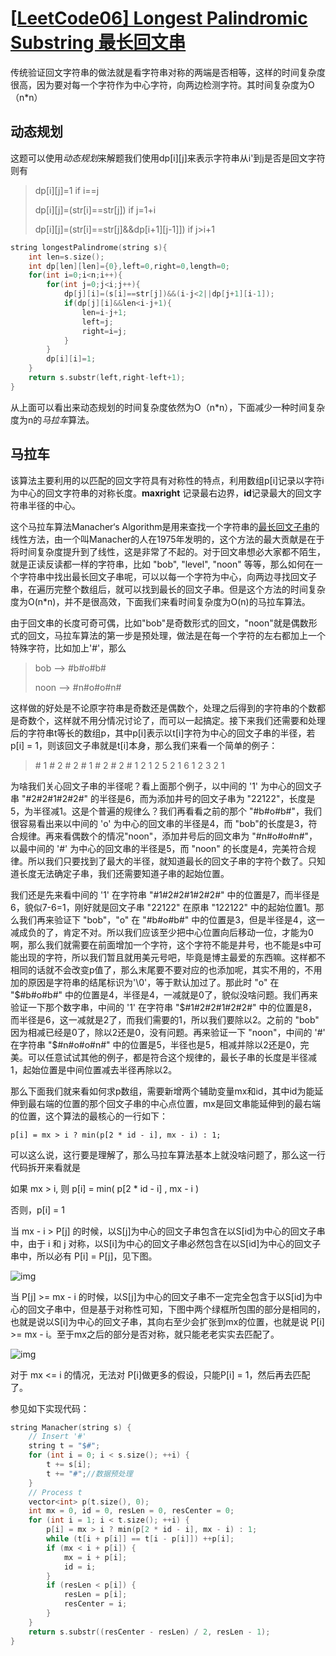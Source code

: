 #    [[LeetCode06\] Longest Palindromic Substring 最长回文串](https://www.cnblogs.com/grandyang/p/4464476.html)

传统验证回文字符串的做法就是看字符串对称的两端是否相等，这样的时间复杂度很高，因为要对每一个字符作为中心字符，向两边检测字符。其时间复杂度为O（n*n）

## 动态规划

这题可以使用*动态规划*来解题我们使用dp[i]\[j]来表示字符串从i'到j是否是回文字符则有

> dp\[i]\[j]=1 if i==j
>
>  dp\[i][j]=(str[i]==str[j]) if j=1+i
>
> dp[i]\[j]=(str[i]==str[j]&&dp[i+1]\[j-1]]) if j>i+1
>
>

```c++
string longestPalindrome(string s){
    int len=s.size();
    int dp[len][len]={0},left=0,right=0,length=0;
    for(int i=0;i<n;i++){
        for(int j=0;j<i;j++){
            dp[j][i]=(s[i]==str[j])&&(i-j<2||dp[j+1][i-1]);
            if(dp[j][i]&&len<i-j+1){
                len=i-j+1;
                left=j;
                right=i=j;
            }
        }
        dp[i][i]=1;
    }
    return s.substr(left,right-left+1);
}
```

从上面可以看出来动态规划的时间复杂度依然为O（n\*n），下面减少一种时间复杂度为n的*马拉车*算法。

## 马拉车

该算法主要利用的以匹配的回文字符具有对称性的特点，利用数组p[i]记录以字符i为中心的回文字符串的对称长度。**maxright** 记录最右边界，**id**记录最大的回文字符串半径的中心。

这个马拉车算法Manacher‘s Algorithm是用来查找一个字符串的[最长回文子串](http://en.wikipedia.org/wiki/Longest_palindromic_substring)的线性方法，由一个叫Manacher的人在1975年发明的，这个方法的最大贡献是在于将时间复杂度提升到了线性，这是非常了不起的。对于回文串想必大家都不陌生，就是正读反读都一样的字符串，比如 "bob", "level", "noon" 等等，那么如何在一个字符串中找出最长回文子串呢，可以以每一个字符为中心，向两边寻找回文子串，在遍历完整个数组后，就可以找到最长的回文子串。但是这个方法的时间复杂度为O(n*n)，并不是很高效，下面我们来看时间复杂度为O(n)的马拉车算法。

由于回文串的长度可奇可偶，比如"bob"是奇数形式的回文，"noon"就是偶数形式的回文，马拉车算法的第一步是预处理，做法是在每一个字符的左右都加上一个特殊字符，比如加上'#'，那么

> bob    -->    #b#o#b#
>
> noon    -->    #n#o#o#n# 

这样做的好处是不论原字符串是奇数还是偶数个，处理之后得到的字符串的个数都是奇数个，这样就不用分情况讨论了，而可以一起搞定。接下来我们还需要和处理后的字符串t等长的数组p，其中p[i]表示以t[i]字符为中心的回文子串的半径，若p[i] = 1，则该回文子串就是t[i]本身，那么我们来看一个简单的例子：

>   \# 1 # 2 # 2 # 1 # 2 # 2 #
>    1 2 1 2 5 2 1 6 1 2 3 2 1

为啥我们关心回文子串的半径呢？看上面那个例子，以中间的 '1' 为中心的回文子串 "#2#2#1#2#2#" 的半径是6，而为添加井号的回文子串为 "22122"，长度是5，为半径减1。这是个普遍的规律么？我们再看看之前的那个 "#b#o#b#"，我们很容易看出来以中间的 'o' 为中心的回文串的半径是4，而 "bob"的长度是3，符合规律。再来看偶数个的情况"noon"，添加井号后的回文串为 "#n#o#o#n#"，以最中间的 '#' 为中心的回文串的半径是5，而 "noon" 的长度是4，完美符合规律。所以我们只要找到了最大的半径，就知道最长的回文子串的字符个数了。只知道长度无法确定子串，我们还需要知道子串的起始位置。   

我们还是先来看中间的 '1' 在字符串 "#1#2#2#1#2#2#" 中的位置是7，而半径是6，貌似7-6=1，刚好就是回文子串 "22122" 在原串 "122122" 中的起始位置1。那么我们再来验证下 "bob"，"o" 在 "#b#o#b#" 中的位置是3，但是半径是4，这一减成负的了，肯定不对。所以我们应该至少把中心位置向后移动一位，才能为0啊，那么我们就需要在前面增加一个字符，这个字符不能是井号，也不能是s中可能出现的字符，所以我们暂且就用美元号吧，毕竟是博主最爱的东西嘛。这样都不相同的话就不会改变p值了，那么末尾要不要对应的也添加呢，其实不用的，不用加的原因是字符串的结尾标识为'\0'，等于默认加过了。那此时 "o" 在 "\$#b#o#b#" 中的位置是4，半径是4，一减就是0了，貌似没啥问题。我们再来验证一下那个数字串，中间的 '1' 在字符串 "\$#1#2#2#1#2#2#" 中的位置是8，而半径是6，这一减就是2了，而我们需要的1，所以我们要除以2。之前的 "bob" 因为相减已经是0了，除以2还是0，没有问题。再来验证一下 "noon"，中间的 '#' 在字符串 "\$#n#o#o#n#" 中的位置是5，半径也是5，相减并除以2还是0，完美。可以任意试试其他的例子，都是符合这个规律的，最长子串的长度是半径减1，起始位置是中间位置减去半径再除以2。

那么下面我们就来看如何求p数组，需要新增两个辅助变量mx和id，其中id为能延伸到最右端的位置的那个回文子串的中心点位置，mx是回文串能延伸到的最右端的位置，这个算法的最核心的一行如下：

 

```
p[i] = mx > i ? min(p[2 * id - i], mx - i) : 1;
```

 

可以这么说，这行要是理解了，那么马拉车算法基本上就没啥问题了，那么这一行代码拆开来看就是

如果 mx > i, 则 p[i] = min( p[2 * id - i] , mx - i )

否则，p[i] = 1

当 mx - i > P[j] 的时候，以S[j]为中心的回文子串包含在以S[id]为中心的回文子串中，由于 i 和 j 对称，以S[i]为中心的回文子串必然包含在以S[id]为中心的回文子串中，所以必有 P[i] = P[j]，见下图。



![img](https://img2018.cnblogs.com/blog/391947/201809/391947-20180916233749134-798948486.png)

 

当 P[j] >= mx - i 的时候，以S[j]为中心的回文子串不一定完全包含于以S[id]为中心的回文子串中，但是基于对称性可知，下图中两个绿框所包围的部分是相同的，也就是说以S[i]为中心的回文子串，其向右至少会扩张到mx的位置，也就是说 P[i] >= mx - i。至于mx之后的部分是否对称，就只能老老实实去匹配了。


![img](https://img2018.cnblogs.com/blog/391947/201809/391947-20180916233809298-960515229.png)

 

对于 mx <= i 的情况，无法对 P[i]做更多的假设，只能P[i] = 1，然后再去匹配了。

 

参见如下实现代码：

```c++
string Manacher(string s) {
    // Insert '#'
    string t = "$#";
    for (int i = 0; i < s.size(); ++i) {
        t += s[i];
        t += "#";//数据预处理
    }
    // Process t
    vector<int> p(t.size(), 0);
    int mx = 0, id = 0, resLen = 0, resCenter = 0;
    for (int i = 1; i < t.size(); ++i) {
        p[i] = mx > i ? min(p[2 * id - i], mx - i) : 1;
        while (t[i + p[i]] == t[i - p[i]]) ++p[i];
        if (mx < i + p[i]) {
            mx = i + p[i];
            id = i;
        }
        if (resLen < p[i]) {
            resLen = p[i];
            resCenter = i;
        }
    }
    return s.substr((resCenter - resLen) / 2, resLen - 1);
}
```


